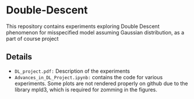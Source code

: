 # Double-Descent
This repository contains experiments exploring Double Descent phenomenon for misspecified model assuming Gaussian distribution, as a part of course project

## Details

* `DL_project.pdf:` Description of the experiments
* `Advances_in_DL_Project.ipynb:` contains the code for various experiments. Some plots are not rendered properly on github due to the library mpld3, which is required for zomming in the figures.
